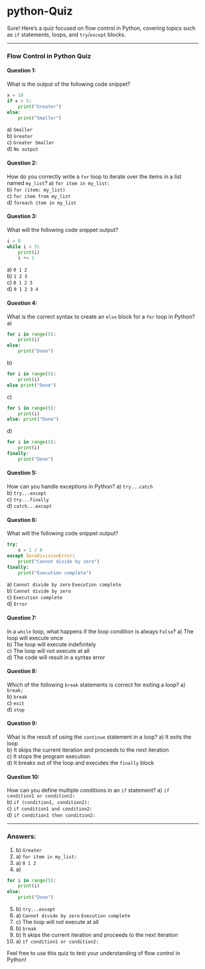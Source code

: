 # python-Quiz

Sure! Here’s a quiz focused on flow control in Python, covering topics such as `if` statements, loops, and `try`/`except` blocks.

---

### Flow Control in Python Quiz

#### Question 1:
What is the output of the following code snippet?
```python
x = 10
if x > 5:
    print("Greater")
else:
    print("Smaller")
```
a) `Smaller`  
b) `Greater`  
c) `Greater Smaller`  
d) `No output`  

#### Question 2:
How do you correctly write a `for` loop to iterate over the items in a list named `my_list`?
a) `for item in my_list:`  
b) `for (item: my_list)`  
c) `for item from my_list`  
d) `foreach item in my_list`  

#### Question 3:
What will the following code snippet output?
```python
i = 0
while i < 3:
    print(i)
    i += 1
```
a) `0 1 2`  
b) `1 2 3`  
c) `0 1 2 3`  
d) `0 1 2 3 4`  

#### Question 4:
What is the correct syntax to create an `else` block for a `for` loop in Python?
a) 
```python
for i in range(5):
    print(i)
else:
    print("Done")
```  
b) 
```python
for i in range(5):
    print(i)
else print("Done")
```  
c) 
```python
for i in range(5):
    print(i)
else: print("Done")
```  
d) 
```python
for i in range(5):
    print(i)
finally:
    print("Done")
```  

#### Question 5:
How can you handle exceptions in Python?
a) `try...catch`  
b) `try...except`  
c) `try...finally`  
d) `catch...except`  

#### Question 6:
What will the following code snippet output?
```python
try:
    x = 1 / 0
except ZeroDivisionError:
    print("Cannot divide by zero")
finally:
    print("Execution complete")
```
a) `Cannot divide by zero` `Execution complete`  
b) `Cannot divide by zero`  
c) `Execution complete`  
d) `Error`  

#### Question 7:
In a `while` loop, what happens if the loop condition is always `False`?
a) The loop will execute once  
b) The loop will execute indefinitely  
c) The loop will not execute at all  
d) The code will result in a syntax error  

#### Question 8:
Which of the following `break` statements is correct for exiting a loop?
a) `break;`  
b) `break`  
c) `exit`  
d) `stop`  

#### Question 9:
What is the result of using the `continue` statement in a loop?
a) It exits the loop  
b) It skips the current iteration and proceeds to the next iteration  
c) It stops the program execution  
d) It breaks out of the loop and executes the `finally` block  

#### Question 10:
How can you define multiple conditions in an `if` statement?
a) `if condition1 or condition2:`  
b) `if (condition1, condition2):`  
c) `if condition1 and condition2:`  
d) `if condition1 then condition2:`  

---

### Answers:
1. b) `Greater`
2. a) `for item in my_list:`
3. a) `0 1 2`
4. a) 
```python
for i in range(5):
    print(i)
else:
    print("Done")
```  
5. b) `try...except`
6. a) `Cannot divide by zero` `Execution complete`
7. c) The loop will not execute at all
8. b) `break`
9. b) It skips the current iteration and proceeds to the next iteration
10. a) `if condition1 or condition2:`

Feel free to use this quiz to test your understanding of flow control in Python!
